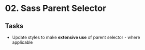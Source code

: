 # 02. Sass Parent Selector

## Tasks
- Update styles to make **extensive use** of parent selector - where applicable
